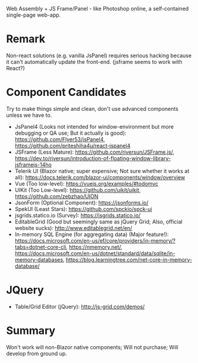 Web Assembly  + JS Frame/Panel - like Photoshop online, a self-contained single-page web-app.

# Remark

Non-react solutions (e.g. vanilla JsPanel) requires serious hacking because it can't automatically update the front-end. (jsframe seems to work with React?)

# Component Candidates

Try to make things simple and clean, don't use advanced components unless we have to.

* JsPanel4 (Looks not intended for window-environment but more debugging or QA use; But it actually is good): https://github.com/Flyer53/jsPanel4, https://github.com/priteshjha4u/react-jspanel4
* JSFrame (Less Mature): https://github.com/riversun/JSFrame.js/, https://dev.to/riversun/introduction-of-floating-window-library-jsframejs-14ho
* Telerik UI (Blazor native; super expensive; Not sure whether it works at all): https://docs.telerik.com/blazor-ui/components/window/overview
* Vue (Too low-level): https://vuejs.org/examples/#todomvc
* UIKit (Too Low-level): https://github.com/uikit/uikit, https://github.com/zebzhao/UION
* JsonForm (Optional Component): https://jsonforms.io/
* SpekUI (Least Stars): https://github.com/spckio/spck-ui
* jsgrids.statico.io (Survey): https://jsgrids.statico.io/
* EditableGrid (Good but seemingly same as jQuery Grid; Also, official website sucks): http://www.editablegrid.net/en/
* In-memory SQL Engine (for aggregating data) (Major feature!): https://docs.microsoft.com/en-us/ef/core/providers/in-memory/?tabs=dotnet-core-cli, https://nmemory.net/, https://docs.microsoft.com/en-us/dotnet/standard/data/sqlite/in-memory-databases, https://blog.learningtree.com/net-core-in-memory-database/

# JQuery

* Table/Grid Editor (jQuery): http://js-grid.com/demos/

# Summary

Won't work will non-Blazor native components; Will not purchase; Will develop from ground up.